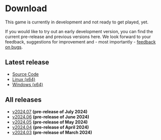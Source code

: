 # Download

This game is currently in development and not ready to get played, yet. 

If you would like to try out an early development version, you can find the current pre-release and previous versions
here. We look forward to your feedback, suggestions for improvement and - most importantly -
[feedback on bugs](https://github.com/Retro-Carnage-Team/retro-carnage/issues).

## Latest release

- [Source Code](http://www.retro-carnage.net/releases/v2024.07/Retro-Carnage-v2024.07-Code.zip)
- [Linux (x64)](http://www.retro-carnage.net/releases/v2024.07/Retro-Carnage-v2024.07-Linux.zip)
- [Windows (x64)](http://www.retro-carnage.net/releases/v2024.07/Retro-Carnage-v2024.07-Windows.zip)

## All releases

- [v2024.07](v2024.07.md) **(pre-release of July 2024)**
- [v2024.06](v2024.06.md) **(pre-release of June 2024)**
- [v2024.05](v2024.05.md) **(pre-release of May 2024)**
- [v2024.04](v2024.04.md) **(pre-release of April 2024)**
- [v2024.03](v2024.03.md) **(pre-release of March 2024)**
